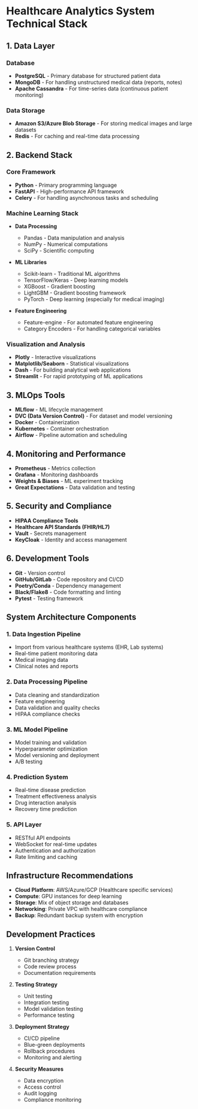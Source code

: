 # Healthcare Analytics System Technical Stack

## 1. Data Layer
### Database
- **PostgreSQL** - Primary database for structured patient data
- **MongoDB** - For handling unstructured medical data (reports, notes)
- **Apache Cassandra** - For time-series data (continuous patient monitoring)

### Data Storage
- **Amazon S3/Azure Blob Storage** - For storing medical images and large datasets
- **Redis** - For caching and real-time data processing

## 2. Backend Stack
### Core Framework
- **Python** - Primary programming language
- **FastAPI** - High-performance API framework
- **Celery** - For handling asynchronous tasks and scheduling

### Machine Learning Stack
- **Data Processing**
  - Pandas - Data manipulation and analysis
  - NumPy - Numerical computations
  - SciPy - Scientific computing

- **ML Libraries**
  - Scikit-learn - Traditional ML algorithms
  - TensorFlow/Keras - Deep learning models
  - XGBoost - Gradient boosting
  - LightGBM - Gradient boosting framework
  - PyTorch - Deep learning (especially for medical imaging)

- **Feature Engineering**
  - Feature-engine - For automated feature engineering
  - Category Encoders - For handling categorical variables

### Visualization and Analysis
- **Plotly** - Interactive visualizations
- **Matplotlib/Seaborn** - Statistical visualizations
- **Dash** - For building analytical web applications
- **Streamlit** - For rapid prototyping of ML applications

## 3. MLOps Tools
- **MLflow** - ML lifecycle management
- **DVC (Data Version Control)** - For dataset and model versioning
- **Docker** - Containerization
- **Kubernetes** - Container orchestration
- **Airflow** - Pipeline automation and scheduling

## 4. Monitoring and Performance
- **Prometheus** - Metrics collection
- **Grafana** - Monitoring dashboards
- **Weights & Biases** - ML experiment tracking
- **Great Expectations** - Data validation and testing

## 5. Security and Compliance
- **HIPAA Compliance Tools**
- **Healthcare API Standards (FHIR/HL7)**
- **Vault** - Secrets management
- **KeyCloak** - Identity and access management

## 6. Development Tools
- **Git** - Version control
- **GitHub/GitLab** - Code repository and CI/CD
- **Poetry/Conda** - Dependency management
- **Black/Flake8** - Code formatting and linting
- **Pytest** - Testing framework

## System Architecture Components

### 1. Data Ingestion Pipeline
- Import from various healthcare systems (EHR, Lab systems)
- Real-time patient monitoring data
- Medical imaging data
- Clinical notes and reports

### 2. Data Processing Pipeline
- Data cleaning and standardization
- Feature engineering
- Data validation and quality checks
- HIPAA compliance checks

### 3. ML Model Pipeline
- Model training and validation
- Hyperparameter optimization
- Model versioning and deployment
- A/B testing

### 4. Prediction System
- Real-time disease prediction
- Treatment effectiveness analysis
- Drug interaction analysis
- Recovery time prediction

### 5. API Layer
- RESTful API endpoints
- WebSocket for real-time updates
- Authentication and authorization
- Rate limiting and caching

## Infrastructure Recommendations
- **Cloud Platform**: AWS/Azure/GCP (Healthcare specific services)
- **Compute**: GPU instances for deep learning
- **Storage**: Mix of object storage and databases
- **Networking**: Private VPC with healthcare compliance
- **Backup**: Redundant backup system with encryption

## Development Practices
1. **Version Control**
   - Git branching strategy
   - Code review process
   - Documentation requirements

2. **Testing Strategy**
   - Unit testing
   - Integration testing
   - Model validation testing
   - Performance testing

3. **Deployment Strategy**
   - CI/CD pipeline
   - Blue-green deployments
   - Rollback procedures
   - Monitoring and alerting

4. **Security Measures**
   - Data encryption
   - Access control
   - Audit logging
   - Compliance monitoring
